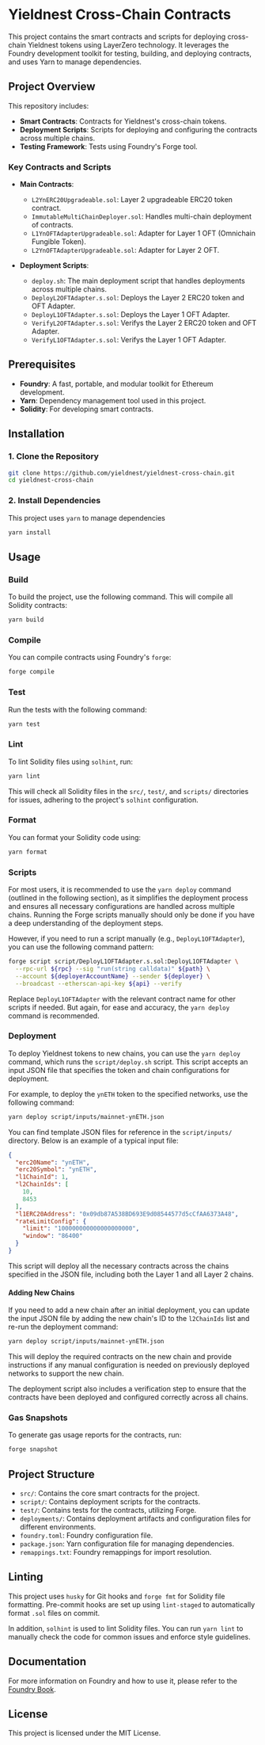 # Yieldnest Cross-Chain Contracts

This project contains the smart contracts and scripts for deploying cross-chain Yieldnest tokens using LayerZero technology. It leverages the Foundry development toolkit for testing, building, and deploying contracts, and uses Yarn to manage dependencies.

## Project Overview

This repository includes:

- **Smart Contracts**: Contracts for Yieldnest's cross-chain tokens.
- **Deployment Scripts**: Scripts for deploying and configuring the contracts across multiple chains.
- **Testing Framework**: Tests using Foundry's Forge tool.

### Key Contracts and Scripts

- **Main Contracts**:
  - `L2YnERC20Upgradeable.sol`: Layer 2 upgradeable ERC20 token contract.
  - `ImmutableMultiChainDeployer.sol`: Handles multi-chain deployment of contracts.
  - `L1YnOFTAdapterUpgradeable.sol`: Adapter for Layer 1 OFT (Omnichain Fungible Token).
  - `L2YnOFTAdapterUpgradeable.sol`: Adapter for Layer 2 OFT.

- **Deployment Scripts**:
  - `deploy.sh`: The main deployment script that handles deployments across multiple chains.
  - `DeployL2OFTAdapter.s.sol`: Deploys the Layer 2 ERC20 token and OFT Adapter.
  - `DeployL1OFTAdapter.s.sol`: Deploys the Layer 1 OFT Adapter.
  - `VerifyL2OFTAdapter.s.sol`: Verifys the Layer 2 ERC20 token and OFT Adapter.
  - `VerifyL1OFTAdapter.s.sol`: Verifys the Layer 1 OFT Adapter.

## Prerequisites

- **Foundry**: A fast, portable, and modular toolkit for Ethereum development.
- **Yarn**: Dependency management tool used in this project.
- **Solidity**: For developing smart contracts.

## Installation

### 1. Clone the Repository

```bash
git clone https://github.com/yieldnest/yieldnest-cross-chain.git
cd yieldnest-cross-chain
```

### 2. Install Dependencies

This project uses `yarn` to manage dependencies

```bash
yarn install
```

## Usage

### Build

To build the project, use the following command. This will compile all Solidity contracts:

```bash
yarn build
```

### Compile

You can compile contracts using Foundry's `forge`:

```bash
forge compile
```

### Test

Run the tests with the following command:

```bash
yarn test
```

### Lint

To lint Solidity files using `solhint`, run:

```bash
yarn lint
```

This will check all Solidity files in the `src/`, `test/`, and `scripts/` directories for issues, adhering to the project's `solhint` configuration.

### Format

You can format your Solidity code using:

```bash
yarn format
```

### Scripts

For most users, it is recommended to use the `yarn deploy` command (outlined in the following section), as it simplifies the deployment process and ensures all necessary configurations are handled across multiple chains. Running the Forge scripts manually should only be done if you have a deep understanding of the deployment steps.

However, if you need to run a script manually (e.g., `DeployL1OFTAdapter`), you can use the following command pattern:

```bash
forge script script/DeployL1OFTAdapter.s.sol:DeployL1OFTAdapter \
  --rpc-url ${rpc} --sig "run(string calldata)" ${path} \
  --account ${deployerAccountName} --sender ${deployer} \
  --broadcast --etherscan-api-key ${api} --verify
```

Replace `DeployL1OFTAdapter` with the relevant contract name for other scripts if needed. But again, for ease and accuracy, the `yarn deploy` command is recommended.

### Deployment

To deploy Yieldnest tokens to new chains, you can use the `yarn deploy` command, which runs the `script/deploy.sh` script. This script accepts an input JSON file that specifies the token and chain configurations for deployment.

For example, to deploy the `ynETH` token to the specified networks, use the following command:

```bash
yarn deploy script/inputs/mainnet-ynETH.json
```

You can find template JSON files for reference in the `script/inputs/` directory. Below is an example of a typical input file:

```json
{
  "erc20Name": "ynETH",
  "erc20Symbol": "ynETH",
  "l1ChainId": 1,
  "l2ChainIds": [
    10,
    8453
  ],
  "l1ERC20Address": "0x09db87A538BD693E9d08544577d5cCfAA6373A48",
  "rateLimitConfig": {
    "limit": "100000000000000000000",
    "window": "86400"
  }
}
```

This script will deploy all the necessary contracts across the chains specified in the JSON file, including both the Layer 1 and all Layer 2 chains.

#### Adding New Chains

If you need to add a new chain after an initial deployment, you can update the input JSON file by adding the new chain's ID to the `l2ChainIds` list and re-run the deployment command:

```bash
yarn deploy script/inputs/mainnet-ynETH.json
```

This will deploy the required contracts on the new chain and provide instructions if any manual configuration is needed on previously deployed networks to support the new chain.

The deployment script also includes a verification step to ensure that the contracts have been deployed and configured correctly across all chains.

### Gas Snapshots

To generate gas usage reports for the contracts, run:

```bash
forge snapshot
```

## Project Structure

- `src/`: Contains the core smart contracts for the project.
- `script/`: Contains deployment scripts for the contracts.
- `test/`: Contains tests for the contracts, utilizing Forge.
- `deployments/`: Contains deployment artifacts and configuration files for different environments.
- `foundry.toml`: Foundry configuration file.
- `package.json`: Yarn configuration file for managing dependencies.
- `remappings.txt`: Foundry remappings for import resolution.

## Linting

This project uses `husky` for Git hooks and `forge fmt` for Solidity file formatting. Pre-commit hooks are set up using `lint-staged` to automatically format `.sol` files on commit.

In addition, `solhint` is used to lint Solidity files. You can run `yarn lint` to manually check the code for common issues and enforce style guidelines.

## Documentation

For more information on Foundry and how to use it, please refer to the [Foundry Book](https://book.getfoundry.sh/).

## License

This project is licensed under the MIT License.
